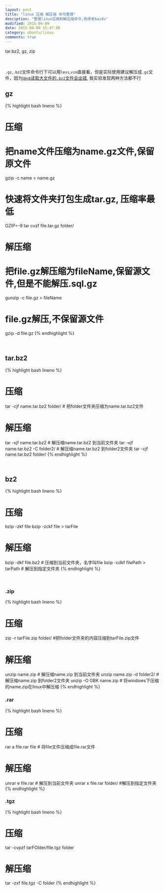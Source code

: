 ```yaml
---
layout: post
title: "linux 压缩 解压缩 命令整理"
desciption: "整理linux压缩和解压缩命令,免得老baidu"
modified: 2015-04-09
date: 2015-04-09 15:47:00
category: ubuntu/linux
comments: true
---
```


tar.bz2, gz, zip
<br/>
<br />
<br/>
<!--more--> 

`.gz`,`.bz2`文件命令行下可以用`less`,`vim`直接看，但是实际使用建议解压成`.gz`文件，因为[java读取大文件的`.bz2`文件会出错](http://arthur503.github.io/blog/2013/09/07/how-to-read-bz2-file-in-java.html), 我实验发现两种方法都不行


## gz

{% highlight bash lineno %}
# 压缩
# 把name文件压缩为name.gz文件,保留原文件
gzip -c name > name.gz
# 快速将文件夹打包生成tar.gz, 压缩率最低
GZIP=-9 tar cvzf file.tar.gz folder/

# 解压缩
# 把file.gz解压缩为fileName,保留源文件,但是不能解压.sql.gz
gunzip -c file.gz > fileName
# file.gz解压,不保留源文件
gzip -d file.gz
{% endhighlight %}

<br/>

## tar.bz2


{% highlight bash lineno %}
# 压缩
tar -cjf name.tar.bz2 folder/ # 把folder文件夹压缩为name.tar.bz2文件
# 解压缩
tar -xjf name.tar.bz2 # 解压缩name.tar.bz2 到当前文件夹
tar -xjf name.tar.bz2 -C folder2/ # 解压缩name.tar.bz2 到folder2文件夹
tar -cjf name.tar.bz2 folder/
{% endhighlight %}

<br/>

## bz2

{% highlight bash lineno %}
# 压缩
bzip -zkf file 
bzip -zckf file > tarFile
# 解压缩
bzip -dkf file.bz2 # 压缩到当前文件夹，名字叫file
bzip -cdkf filePath > tarPath # 解压到指定文件夹
{% endhighlight %}

<br/>


### .zip


{% highlight bash lineno %}
# 压缩
zip -r tarFile.zip folder/ #把folder文件夹的内容压缩到tarFile.zip文件
# 解压缩
unzip name.zip # 解压缩name.zip 到当前文件夹
unzip name.zip -d folder2/ # 解压缩name.zip  到folder2文件夹
unzip -O GBK name.zip # 将windows下压缩的name.zip在linux中解压缩
{% endhighlight %}

### .rar


{% highlight bash lineno %}
# 压缩
rar a file.rar file  # 将file文件压缩成file.rar文件

# 解压缩
unrar e file.rar # 解压到当前文件夹
unrar x file.rar folder/ #解压到指定文件夹
{% endhighlight %}

### .tgz

{% highlight bash lineno %}
# 压缩
tar -cvpzf tarFOlder/file.tgz folder

# 解压缩
tar -zxf file.tgz -C folder
{% endhighlight %}



